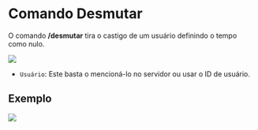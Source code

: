 # Comando Desmutar

O comando **/desmutar** tira o castigo de um usuário definindo o tempo como nulo.

<img src="https://i.imgur.com/yohlZxw.png">

- `Usuário`: Este basta o mencioná-lo no servidor ou usar o ID de usuário.

## Exemplo 

<img src="https://i.imgur.com/wKHG3bK.png">